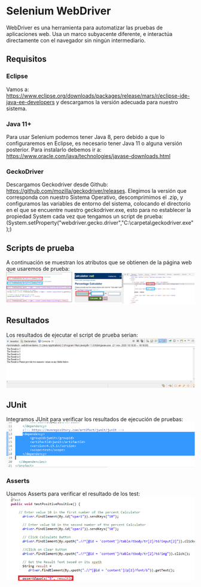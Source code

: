 # Selenium WebDriver
WebDriver es una herramienta para automatizar las pruebas de aplicaciones web. Usa un marco subyacente diferente, e interactúa directamente con el navegador sin ningún intermediario.
## Requisitos 
### Eclipse
Vamos a: https://www.eclipse.org/downloads/packages/release/mars/r/eclipse-ide-java-ee-developers y descargamos la versión adecuada para nuestro sistema.
### Java 11+
Para usar Selenium podemos tener Java 8, pero debido a que lo configuraremos en Eclipse, es necesario tener Java 11 o alguna versión posterior. Para instalarlo debemos ir a: https://www.oracle.com/java/technologies/javase-downloads.html
### GeckoDriver
Descargamos Geckodriver desde Github: https://github.com/mozilla/geckodriver/releases.
Elegimos la versión que corresponda con nuestro Sistema Operativo, descomprimimos el .zip, y configuramos las variables de entorno del sistema, colocando el directorio en el que se encuentre nuestro geckodriver.exe, esto para no establecer la propiedad System cada vez que tengamos un script de prueba: (System.setProperty("webdriver.gecko.driver","C:\\carpeta\\geckodriver.exe");)
## Scripts de prueba
A continuación se muestran los atributos que se obtienen de la página web que usaremos de prueba:
![Scheme](img/script1.png)
## Resultados
Los resultados de ejecutar el script de prueba serian:
![Scheme](img/script2.png)

## JUnit
Integramos JUnit para verificar los resultados de ejecución de pruebas:
![Scheme](img/script3.png)
### Asserts
Usamos Asserts para verificar el resultado de los test:
![Scheme](img/script4.png)

